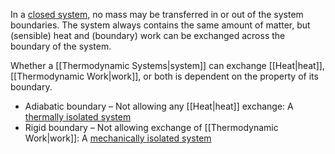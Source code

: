 In a [closed system](https://en.wikipedia.org/wiki/Thermodynamic_system#Closed_system), no mass may be transferred in or out of the system boundaries. 
The system always contains the same amount of matter, but (sensible) heat and (boundary) work can be exchanged across the boundary of the system.

Whether a [[Thermodynamic Systems\|system]] can exchange [[Heat\|heat]], [[Thermodynamic Work\|work]], or both is dependent on the property of its boundary.
 - Adiabatic boundary – Not allowing any [[Heat\|heat]] exchange: A [thermally isolated system](https://en.wikipedia.org/wiki/Thermally_isolated_system "Thermally isolated system")
 - Rigid boundary – Not allowing exchange of [[Thermodynamic Work\|work]]: A [mechanically isolated system](https://en.wikipedia.org/wiki/Mechanically_isolated_system)
